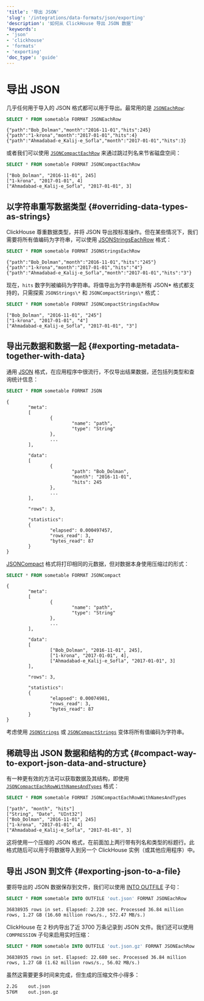 ```yaml
---
'title': '导出 JSON'
'slug': '/integrations/data-formats/json/exporting'
'description': '如何从 ClickHouse 导出 JSON 数据'
'keywords':
- 'json'
- 'clickhouse'
- 'formats'
- 'exporting'
'doc_type': 'guide'
---
```



# 导出 JSON

几乎任何用于导入的 JSON 格式都可以用于导出。最常用的是 [`JSONEachRow`](/interfaces/formats.md/#jsoneachrow):

```sql
SELECT * FROM sometable FORMAT JSONEachRow
```
```response
{"path":"Bob_Dolman","month":"2016-11-01","hits":245}
{"path":"1-krona","month":"2017-01-01","hits":4}
{"path":"Ahmadabad-e_Kalij-e_Sofla","month":"2017-01-01","hits":3}
```

或者我们可以使用 [`JSONCompactEachRow`](/interfaces/formats#jsoncompacteachrow) 来通过跳过列名来节省磁盘空间：

```sql
SELECT * FROM sometable FORMAT JSONCompactEachRow
```
```response
["Bob_Dolman", "2016-11-01", 245]
["1-krona", "2017-01-01", 4]
["Ahmadabad-e_Kalij-e_Sofla", "2017-01-01", 3]
```

## 以字符串重写数据类型 {#overriding-data-types-as-strings}

ClickHouse 尊重数据类型，并将 JSON 导出按标准操作。但在某些情况下，我们需要将所有值编码为字符串，可以使用 [JSONStringsEachRow](/interfaces/formats.md/#jsonstringseachrow) 格式：

```sql
SELECT * FROM sometable FORMAT JSONStringsEachRow
```
```response
{"path":"Bob_Dolman","month":"2016-11-01","hits":"245"}
{"path":"1-krona","month":"2017-01-01","hits":"4"}
{"path":"Ahmadabad-e_Kalij-e_Sofla","month":"2017-01-01","hits":"3"}
```

现在，`hits` 数字列被编码为字符串。将值导出为字符串是所有 JSON* 格式都支持的，只需探索 `JSONStrings\*` 和 `JSONCompactStrings\*` 格式：

```sql
SELECT * FROM sometable FORMAT JSONCompactStringsEachRow
```
```response
["Bob_Dolman", "2016-11-01", "245"]
["1-krona", "2017-01-01", "4"]
["Ahmadabad-e_Kalij-e_Sofla", "2017-01-01", "3"]
```

## 导出元数据和数据一起 {#exporting-metadata-together-with-data}

通用 [JSON](/interfaces/formats.md/#json) 格式，在应用程序中很流行，不仅导出结果数据，还包括列类型和查询统计信息：

```sql
SELECT * FROM sometable FORMAT JSON
```
```response
{
        "meta":
        [
                {
                        "name": "path",
                        "type": "String"
                },
                ...
        ],

        "data":
        [
                {
                        "path": "Bob_Dolman",
                        "month": "2016-11-01",
                        "hits": 245
                },
                ...
        ],

        "rows": 3,

        "statistics":
        {
                "elapsed": 0.000497457,
                "rows_read": 3,
                "bytes_read": 87
        }
}
```

[JSONCompact](/interfaces/formats.md/#jsoncompact) 格式将打印相同的元数据，但对数据本身使用压缩过的形式：

```sql
SELECT * FROM sometable FORMAT JSONCompact
```
```response
{
        "meta":
        [
                {
                        "name": "path",
                        "type": "String"
                },
                ...
        ],

        "data":
        [
                ["Bob_Dolman", "2016-11-01", 245],
                ["1-krona", "2017-01-01", 4],
                ["Ahmadabad-e_Kalij-e_Sofla", "2017-01-01", 3]
        ],

        "rows": 3,

        "statistics":
        {
                "elapsed": 0.00074981,
                "rows_read": 3,
                "bytes_read": 87
        }
}
```

考虑使用 [`JSONStrings`](/interfaces/formats.md/#jsonstrings) 或 [`JSONCompactStrings`](/interfaces/formats.md/#jsoncompactstrings) 变体将所有值编码为字符串。

## 稀疏导出 JSON 数据和结构的方式 {#compact-way-to-export-json-data-and-structure}

有一种更有效的方法可以获取数据及其结构，即使用 [`JSONCompactEachRowWithNamesAndTypes`](/interfaces/formats.md/#jsoncompacteachrowwithnamesandtypes) 格式：

```sql
SELECT * FROM sometable FORMAT JSONCompactEachRowWithNamesAndTypes
```
```response
["path", "month", "hits"]
["String", "Date", "UInt32"]
["Bob_Dolman", "2016-11-01", 245]
["1-krona", "2017-01-01", 4]
["Ahmadabad-e_Kalij-e_Sofla", "2017-01-01", 3]
```

这将使用一个压缩的 JSON 格式，在前面加上两行带有列名和类型的标题行。此格式随后可以用于将数据导入到另一个 ClickHouse 实例（或其他应用程序）中。

## 导出 JSON 到文件 {#exporting-json-to-a-file}

要将导出的 JSON 数据保存到文件，我们可以使用 [INTO OUTFILE](/sql-reference/statements/select/into-outfile.md) 子句：

```sql
SELECT * FROM sometable INTO OUTFILE 'out.json' FORMAT JSONEachRow
```
```response
36838935 rows in set. Elapsed: 2.220 sec. Processed 36.84 million rows, 1.27 GB (16.60 million rows/s., 572.47 MB/s.)
```

ClickHouse 在 2 秒内导出了近 3700 万条记录到 JSON 文件。我们还可以使用 `COMPRESSION` 子句来启用实时压缩：

```sql
SELECT * FROM sometable INTO OUTFILE 'out.json.gz' FORMAT JSONEachRow
```
```response
36838935 rows in set. Elapsed: 22.680 sec. Processed 36.84 million rows, 1.27 GB (1.62 million rows/s., 56.02 MB/s.)
```

虽然这需要更多时间来完成，但生成的压缩文件小得多：

```bash
2.2G    out.json
576M    out.json.gz
```
